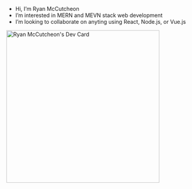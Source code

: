 - Hi, I’m Ryan McCutcheon
- I’m interested in MERN and MEVN stack web development
- I’m looking to collaborate on anyting using React, Node.js, or Vue.js


<a href="https://app.daily.dev/ryanmccutcheon2"><img src="https://api.daily.dev/devcards/dd74d385d0614b7e88223643e1b7e56a.png?r=i7r" width="400" alt="Ryan McCutcheon's Dev Card"/></a>
